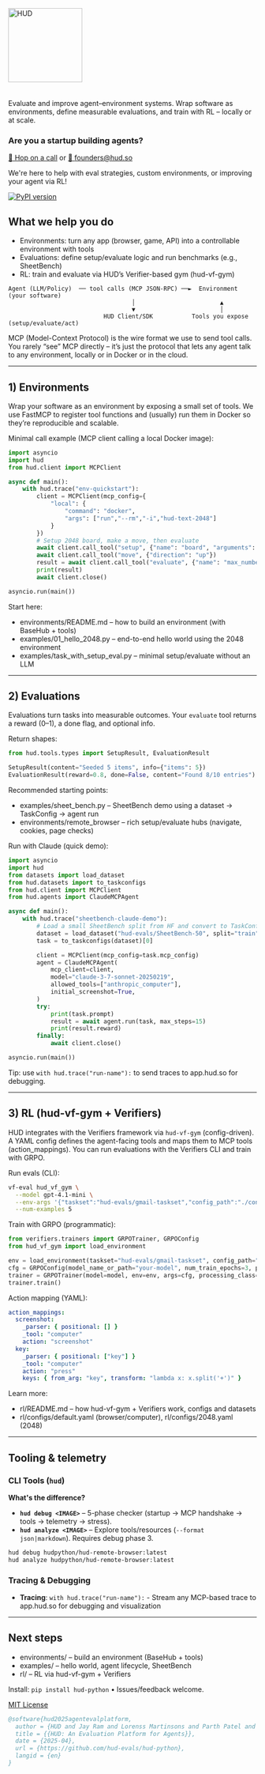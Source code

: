 <div align="left">
  <img src="https://raw.githubusercontent.com/hud-evals/hud-python/main/docs/logo/hud_logo.svg" alt="HUD" width="150" style="margin-bottom: 20px;"/>
</div>

Evaluate and improve agent–environment systems. Wrap software as environments, define measurable evaluations, and train with RL – locally or at scale.

### Are you a startup building agents?

[📅 Hop on a call](https://cal.com/jay-ram-z6st6w/demo) or [📧 founders@hud.so](mailto:founders@hud.so)

We're here to help with eval strategies, custom environments, or improving your agent via RL!

[![PyPI version](https://img.shields.io/pypi/v/hud-python)](https://pypi.org/project/hud-python/)

## What we help you do

- Environments: turn any app (browser, game, API) into a controllable environment with tools
- Evaluations: define setup/evaluate logic and run benchmarks (e.g., SheetBench)
- RL: train and evaluate via HUD’s Verifier-based gym (hud-vf-gym)

```text
Agent (LLM/Policy)  ── tool calls (MCP JSON-RPC) ──►  Environment (your software)
                                   │                        ▲
                                   ▼                        │
                           HUD Client/SDK           Tools you expose (setup/evaluate/act)
```

MCP (Model-Context Protocol) is the wire format we use to send tool calls. You rarely “see” MCP directly – it’s just the protocol that lets any agent talk to any environment, locally or in Docker or in the cloud.

---

## 1) Environments

Wrap your software as an environment by exposing a small set of tools. We use FastMCP to register tool functions and (usually) run them in Docker so they’re reproducible and scalable.

Minimal call example (MCP client calling a local Docker image):

```python
import asyncio
import hud
from hud.client import MCPClient

async def main():
    with hud.trace("env-quickstart"):
        client = MCPClient(mcp_config={
            "local": {
                "command": "docker",
                "args": ["run","--rm","-i","hud-text-2048"]
            }
        })
        # Setup 2048 board, make a move, then evaluate
        await client.call_tool("setup", {"name": "board", "arguments": {"board_size": 4}})
        await client.call_tool("move", {"direction": "up"})
        result = await client.call_tool("evaluate", {"name": "max_number", "arguments": {"target": 64}})
        print(result)
        await client.close()

asyncio.run(main())
```

Start here:
- environments/README.md – how to build an environment (with BaseHub + tools)
- examples/01_hello_2048.py – end-to-end hello world using the 2048 environment
- examples/task_with_setup_eval.py – minimal setup/evaluate without an LLM

---

## 2) Evaluations

Evaluations turn tasks into measurable outcomes. Your `evaluate` tool returns a reward (0–1), a done flag, and optional info.

Return shapes:

```python
from hud.tools.types import SetupResult, EvaluationResult

SetupResult(content="Seeded 5 items", info={"items": 5})
EvaluationResult(reward=0.8, done=False, content="Found 8/10 entries")
```

Recommended starting points:
- examples/sheet_bench.py – SheetBench demo using a dataset → TaskConfig → agent run
- environments/remote_browser – rich setup/evaluate hubs (navigate, cookies, page checks)

Run with Claude (quick demo):

```python
import asyncio
import hud
from datasets import load_dataset
from hud.datasets import to_taskconfigs
from hud.client import MCPClient
from hud.agents import ClaudeMCPAgent

async def main():
    with hud.trace("sheetbench-claude-demo"):
        # Load a small SheetBench split from HF and convert to TaskConfig
        dataset = load_dataset("hud-evals/SheetBench-50", split="train")
        task = to_taskconfigs(dataset)[0]

        client = MCPClient(mcp_config=task.mcp_config)
        agent = ClaudeMCPAgent(
            mcp_client=client,
            model="claude-3-7-sonnet-20250219",
            allowed_tools=["anthropic_computer"],
            initial_screenshot=True,
        )
        try:
            print(task.prompt)
            result = await agent.run(task, max_steps=15)
            print(result.reward)
        finally:
            await client.close()

asyncio.run(main())
```

Tip: use `with hud.trace("run-name"):` to send traces to app.hud.so for debugging.

---

## 3) RL (hud-vf-gym + Verifiers)

HUD integrates with the Verifiers framework via `hud-vf-gym` (config-driven). A YAML config defines the agent-facing tools and maps them to MCP tools (action_mappings). You can run evaluations with the Verifiers CLI and train with GRPO.

Run evals (CLI):

```bash
vf-eval hud_vf_gym \
  --model gpt-4.1-mini \
  --env-args '{"taskset":"hud-evals/gmail-taskset","config_path":"./configs/default.yaml"}' \
  --num-examples 5
```

Train with GRPO (programmatic):

```python
from verifiers.trainers import GRPOTrainer, GRPOConfig
from hud_vf_gym import load_environment

env = load_environment(taskset="hud-evals/gmail-taskset", config_path="./configs/default.yaml")
cfg = GRPOConfig(model_name_or_path="your-model", num_train_epochs=3, per_device_train_batch_size=4)
trainer = GRPOTrainer(model=model, env=env, args=cfg, processing_class=tokenizer)
trainer.train()
```

Action mapping (YAML):

```yaml
action_mappings:
  screenshot:
    _parser: { positional: [] }
    _tool: "computer"
    action: "screenshot"
  key:
    _parser: { positional: ["key"] }
    _tool: "computer"
    action: "press"
    keys: { from_arg: "key", transform: "lambda x: x.split('+')" }
```

Learn more:
- rl/README.md – how hud-vf-gym + Verifiers work, configs and datasets
- rl/configs/default.yaml (browser/computer), rl/configs/2048.yaml (2048)

---

## Tooling & telemetry

### CLI Tools (`hud`)

**What's the difference?**

- **`hud debug <IMAGE>`** – 5-phase checker (startup → MCP handshake → tools → telemetry → stress).
- **`hud analyze <IMAGE>`** – Explore tools/resources (`--format json|markdown`). Requires debug phase 3.

```bash
hud debug hudpython/hud-remote-browser:latest
hud analyze hudpython/hud-remote-browser:latest
```

### Tracing & Debugging

- **Tracing**: `with hud.trace("run-name"):` - Stream any MCP-based trace to app.hud.so for debugging and visualization

---

## Next steps

- environments/ – build an environment (BaseHub + tools)
- examples/ – hello world, agent lifecycle, SheetBench
- rl/ – RL via hud-vf-gym + Verifiers

Install: `pip install hud-python`  •  Issues/feedback welcome.


[MIT License](LICENSE)

```bibtex
@software{hud2025agentevalplatform,
  author = {HUD and Jay Ram and Lorenss Martinsons and Parth Patel and Oskars Putans and Govind Pimpale and Mayank Singamreddy and Nguyen Nhat Minh},
  title = {{HUD: An Evaluation Platform for Agents}},
  date = {2025-04},
  url = {https://github.com/hud-evals/hud-python},
  langid = {en}
}
```
